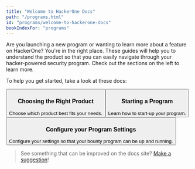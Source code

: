 ```yaml
---
title: "Welcome to HackerOne Docs"
path: "/programs.html"
id: "programs/welcome-to-hackerone-docs"
bookIndexFor: "programs"
---
```


Are you launching a new program or wanting to learn more about a feature on HackerOne? You're in the right place. These guides will help you to understand the product so that you can easily navigate through your hacker-powered security program. Check out the sections on the left to learn more.

To help you get started, take a look at these docs:

<button type="button" onclick="location.href='/programs/product-offerings.html'"><h3>Choosing the Right Product</h3>Choose which product best fits your needs.
</button><button type="button" onclick="location.href='/programs/program-starting-point.html'"><h3>Starting a Program</h3>Learn how to start-up your program.
</button><button type="button" onclick="location.href='/programs/start-h1-bounty.html'"><h3>Configure your Program Settings</h3>Configure your settings so that your bounty program can be up and running.
</button>

>See something that can be improved on the docs site? [Make a suggestion](/programs/edit-the-doc-site.html)!
